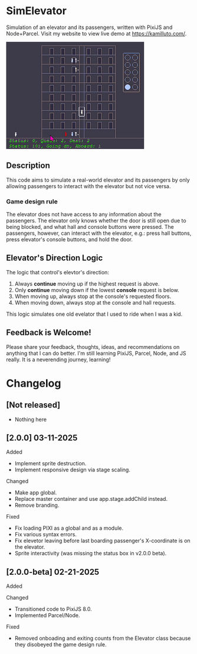 # SimElevator

Simulation of an elevator and its passengers, written with PixiJS and Node+Parcel. Visit my website to view live demo at https://kamilluto.com/. 

![Video of the elevator simulator](docs/simElevator01.gif)

## Description

This code aims to simulate a real-world elevator and its passengers by only allowing passengers to interact with the elevator but not vice versa. 

### Game design rule

The elevator does not have access to any information about the passengers. The elevator only knows whether the door is still open due to being blocked, and what hall and console buttons were pressed. The passengers, however, can interact with the elevator, e.g.: press hall buttons, press elevator's console buttons, and hold the door.


## Elevator's Direction Logic

The logic that control's elevtor's direction:

1. Always **continue** moving up if the highest request is above.
2. Only **continue** moving down if the lowest **console** request is below.
3. When moving up, always stop at the console's requested floors.
4. When moving down, always stop at the console and hall requests.

This logic simulates one old evelator that I used to ride when I was a kid.

## Feedback is Welcome!

Please share your feedback, thoughts, ideas, and recommendations on anything that I can do better. I'm still learning PixiJS, Parcel, Node, and JS really. It is a neverending journey, learning!

# Changelog

## [Not released]

* Nothing here

## [2.0.0] 03-11-2025

Added
* Implement sprite destruction.
* Implement responsive design via stage scaling.

Changed
* Make app global. 
* Replace master container and use app.stage.addChild instead.
* Remove branding.

Fixed
* Fix loading PIXI as a global and as a module.
* Fix various syntax errors.
* Fix elevetor leaving before last boarding passenger's X-coordinate is on the elevator.
* Sprite interactivity (was missing the status box in v2.0.0 beta).

## [2.0.0-beta] 02-21-2025

Added

Changed
* Transitioned code to PixiJS 8.0.
* Implemented Parcel/Node.

Fixed
* Removed onboading and exiting counts from the Elevator class because they disobeyed the game design rule.
